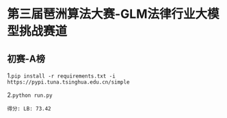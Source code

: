 # 第三届琶洲算法大赛-GLM法律行业大模型挑战赛道
## 初赛-A榜

1.``pip install -r requirements.txt -i https://pypi.tuna.tsinghua.edu.cn/simple``

2.``python run.py``

``得分: LB: 73.42``
